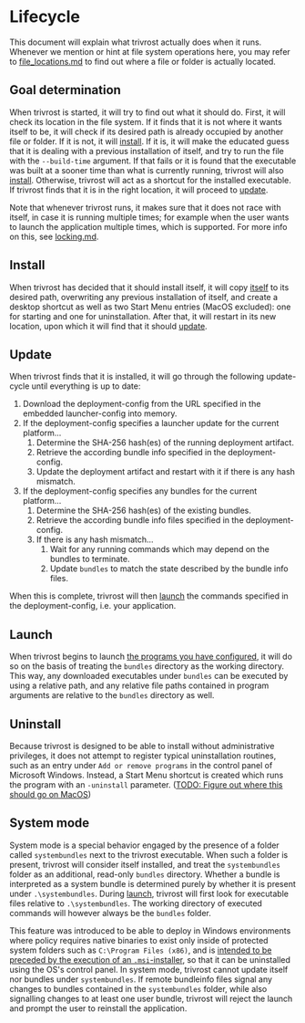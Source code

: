 # Lifecycle
This document will explain what trivrost actually does when it runs. Whenever we mention or hint at file system operations here, you may refer to [file_locations.md](file_locations.md) to find out where a file or folder is actually located.

## Goal determination
When trivrost is started, it will try to find out what it should do. First, it will check its location in the file system. If it finds that it is not where it wants itself to be, it will check if its desired path is already occupied by another file or folder. If it is not, it will [install](#install). If it is, it will make the educated guess that it is dealing with a previous installation of itself, and try to run the file with the `--build-time` argument. If that fails or it is found that the executable was built at a sooner time than what is currently running, trivrost will also [install](#install). Otherwise, trivrost will act as a shortcut for the installed executable. If trivrost finds that it is in the right location, it will proceed to [update](#update).

Note that whenever trivrost runs, it makes sure that it does not race with itself, in case it is running multiple times; for example when the user wants to launch the application multiple times, which is supported. For more info on this, see [locking.md](dev/locking.md).

## Install
When trivrost has decided that it should install itself, it will copy [itself](glossary.md#trivrost-deployment-artifact) to its desired path, overwriting any previous installation of itself, and create a desktop shortcut as well as two Start Menu entries (MacOS excluded): one for starting and one for uninstallation. After that, it will restart in its new location, upon which it will find that it should [update](#update).

## Update
When trivrost finds that it is installed, it will go through the following update-cycle until everything is up to date:
1. Download the deployment-config from the URL specified in the embedded launcher-config into memory.
2. If the deployment-config specifies a launcher update for the current platform...
   1. Determine the SHA-256 hash(es) of the running deployment artifact.
   2. Retrieve the according bundle info specified in the deployment-config.
   3. Update the deployment artifact and restart with it if there is any hash mismatch.
3. If the deployment-config specifies any bundles for the current platform...
   1. Determine the SHA-256 hash(es) of the existing bundles.
   2. Retrieve the according bundle info files specified in the deployment-config.
   3. If there is any hash mismatch...
      1. Wait for any running commands which may depend on the bundles to terminate.
      2. Update `bundles` to match the state described by the bundle info files.

When this is complete, trivrost will then [launch](#launch) the commands specified in the deployment-config, i.e. your application.

## Launch
When trivrost begins to launch [the programs you have configured](docs/deployment-config.md), it will do so on the basis of treating the `bundles` directory as the working directory. This way, any downloaded executables under `bundles` can be executed by using a relative path, and any relative file paths contained in program arguments are relative to the `bundles` directory as well.

## Uninstall
Because trivrost is designed to be able to install without administrative privileges, it does not attempt to register typical uninstallation routines, such as an entry under `Add or remove programs` in the control panel of Microsoft Windows. Instead, a Start Menu shortcut is created which runs the program with an `-uninstall` parameter. ([TODO: Figure out where this should go on MacOS](https://github.com/setlog/trivrost/issues/11))

## System mode
System mode is a special behavior engaged by the presence of a folder called `systembundles` next to the trivrost executable. When such a folder is present, trivrost will consider itself installed, and treat the `systembundles` folder as an additional, read-only `bundles` directory. Whether a bundle is interpreted as a system bundle is determined purely by whether it is present under `.\systembundles`. During [launch](#launch), trivrost will first look for executable files relative to `.\systembundles`. The working directory of executed commands will however always be the `bundles` folder.

This feature was introduced to be able to deploy in Windows environments where policy requires native binaries to exist only inside of protected system folders such as `C:\Program Files (x86)`, and is [intended to be preceded by the execution of an `.msi`-installer](building.md#msi), so that it can be uninstalled using the OS's control panel. In system mode, trivrost cannot update itself nor bundles under `systembundles`. If remote bundleinfo files signal any changes to bundles contained in the `systembundles` folder, while also signalling changes to at least one user bundle, trivrost will reject the launch and prompt the user to reinstall the application.
